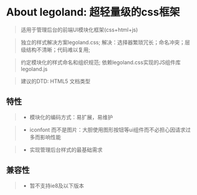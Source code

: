 # About legoland: 超轻量级的css框架

>  适用于管理后台的前端UI模块化框架(css+html+js)

>  独立的样式解决方案legoland.css; 解决：选择器繁琐冗长；命名冲突；层级结构不清晰；代码难以复用;

>  约定模块化的样式命名和组织规范; 依赖legoland.css实现的JS组件库legoland.js

>  建议的DTD: HTML5 文档类型


## 特性

> - 模块化的编码方式：易扩展，易维护

> - iconfont 而不是图片：大胆使用图形按钮等ui组件而不必担心因请求过多而影响性能

> - 实现管理后台样式的最基础需求


## 兼容性

> - 暂不支持ie8及以下版本
